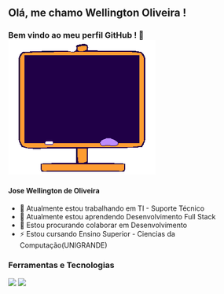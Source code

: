 ## Olá, me chamo Wellington Oliveira ! 
### Bem vindo ao meu perfil GitHub ! 👋![olaimagem](https://github.com/jwelloliver/jwelloliver/blob/main/oi-e-ola-imagem-animada-0067.gif)

#### Jose Wellington de Oliveira
- 🔭 Atualmente estou trabalhando em TI - Suporte Técnico
- 🌱 Atualmente estou aprendendo Desenvolvimento Full Stack
- 👯 Estou procurando colaborar em Desenvolvimento
- ⚡ Estou cursando Ensino Superior - Ciencias da Computação(UNIGRANDE)

### Ferramentas e Tecnologias
<img src="https://cdn.jsdelivr.net/gh/devicons/devicon/icons/github/github-original-wordmark.svg" />
<img src="https://cdn.jsdelivr.net/gh/devicons/devicon/icons/git/git-plain-wordmark.svg" />



